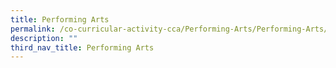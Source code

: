 ```yaml
---
title: Performing Arts
permalink: /co-curricular-activity-cca/Performing-Arts/Performing-Arts/
description: ""
third_nav_title: Performing Arts
---
```

